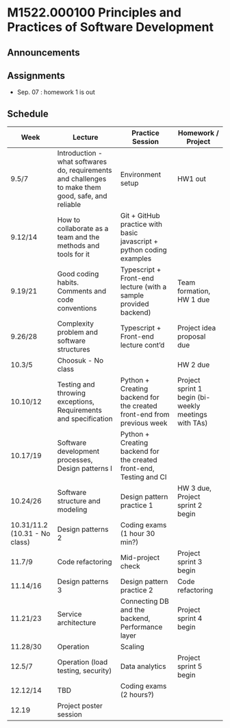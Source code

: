 # M1522.000100 Principles and Practices of Software Development

## Announcements

## Assignments

  - Sep. 07 : homework 1 is out

## Schedule

| Week  | Lecture | Practice Session | Homework / Project |
|-------|---------|------------------|--------------------|
| 9.5/7 | Introduction - what softwares do, requirements and challenges to make them good, safe, and reliable | Environment setup | HW1 out |
| 9.12/14 | How to collaborate as a team and the methods and tools for it | Git + GitHub practice with basic javascript + python coding examples | |
| 9.19/21 | Good coding habits. Comments and code conventions | Typescript + Front-end lecture (with a sample provided backend) | Team formation, HW 1 due |
| 9.26/28 | Complexity problem and software structures | Typescript + Front-end lecture cont’d | Project idea proposal due |
| 10.3/5 | Choosuk - No class | | HW 2 due |
| 10.10/12 | Testing and throwing exceptions, Requirements and specification | Python + Creating backend for the created front-end from previous week | Project sprint 1 begin (bi-weekly meetings with TAs) |
| 10.17/19 | Software development processes, Design patterns I | Python + Creating backend for the created front-end, Testing and CI | |
| 10.24/26 | Software structure and modeling | Design pattern practice 1 | HW 3 due, Project sprint 2 begin |
| 10.31/11.2 (10.31 - No class) | Design patterns 2 | Coding exams (1 hour 30 min?) | |
| 11.7/9 | Code refactoring | Mid-project check | Project sprint 3 begin |
| 11.14/16 | Design patterns 3 | Design pattern practice 2 | Code refactoring |
| 11.21/23 | Service architecture | Connecting DB and the backend, Performance layer | Project sprint 4 begin |
| 11.28/30 | Operation | Scaling | |
| 12.5/7 | Operation (load testing, security) | Data analytics | Project sprint 5 begin |
| 12.12/14 | TBD | Coding exams (2 hours?) | |
| 12.19 | Project poster session | | |
